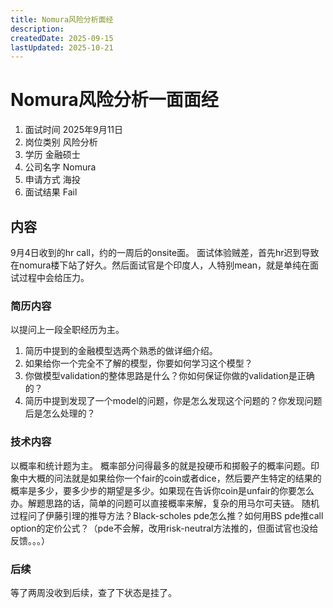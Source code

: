 ```yaml
---
title: Nomura风险分析面经
description: 
createdDate: 2025-09-15
lastUpdated: 2025-10-21
---
```

# Nomura风险分析一面面经
1. 面试时间 2025年9月11日
2. 岗位类别 风险分析
3. 学历 金融硕士
4. 公司名字 Nomura
5. 申请方式 海投
6. 面试结果 Fail

## 内容
9月4日收到的hr call，约的一周后的onsite面。
面试体验贼差，首先hr迟到导致在nomura楼下站了好久。然后面试官是个印度人，人特别mean，就是单纯在面试过程中会给压力。

### 简历内容
以提问上一段全职经历为主。
1. 简历中提到的金融模型选两个熟悉的做详细介绍。
2. 如果给你一个完全不了解的模型，你要如何学习这个模型？
3. 你做模型validation的整体思路是什么？你如何保证你做的validation是正确的？
4. 简历中提到发现了一个model的问题，你是怎么发现这个问题的？你发现问题后是怎么处理的？

### 技术内容
以概率和统计题为主。
概率部分问得最多的就是投硬币和掷骰子的概率问题。印象中大概的问法就是如果给你一个fair的coin或者dice，然后要产生特定的结果的概率是多少，要多少步的期望是多少。如果现在告诉你coin是unfair的你要怎么办。解题思路的话，简单的问题可以直接概率来解，复杂的用马尔可夫链。
随机过程问了伊藤引理的推导方法？Black-scholes pde怎么推？如何用BS pde推call option的定价公式？（pde不会解，改用risk-neutral方法推的，但面试官也没给反馈。。。）

### 后续
等了两周没收到后续，查了下状态是挂了。